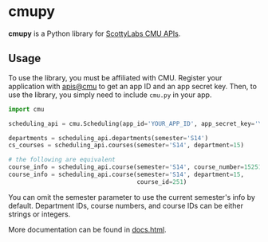 # cmupy

**cmupy** is a Python library for [ScottyLabs CMU APIs](https://apis.scottylabs.org).

## Usage
To use the library, you must be affiliated with CMU. Register your application with [apis@cmu](https://apis.scottylabs.org/apps) to get an app ID and an app secret key. Then, to use the library, you simply need to include `cmu.py` in your app.
```python
import cmu

scheduling_api = cmu.Scheduling(app_id='YOUR_APP_ID', app_secret_key='YOUR_SECRET_KEY')

departments = scheduling_api.departments(semester='S14')
cs_courses = scheduling_api.courses(semester='S14', department=15)

# the following are equivalent
course_info = scheduling_api.course(semester='S14', course_number=15251)
course_info = scheduling_api.course(semester='S14', department=15,
                                    course_id=251)
```

You can omit the semester parameter to use the current semester's info by default. Department IDs, course numbers, and course IDs can be either strings or integers.

More documentation can be found in [docs.html](https://rawgithub.com/tomshen/cmupy/master/cmu.html).
